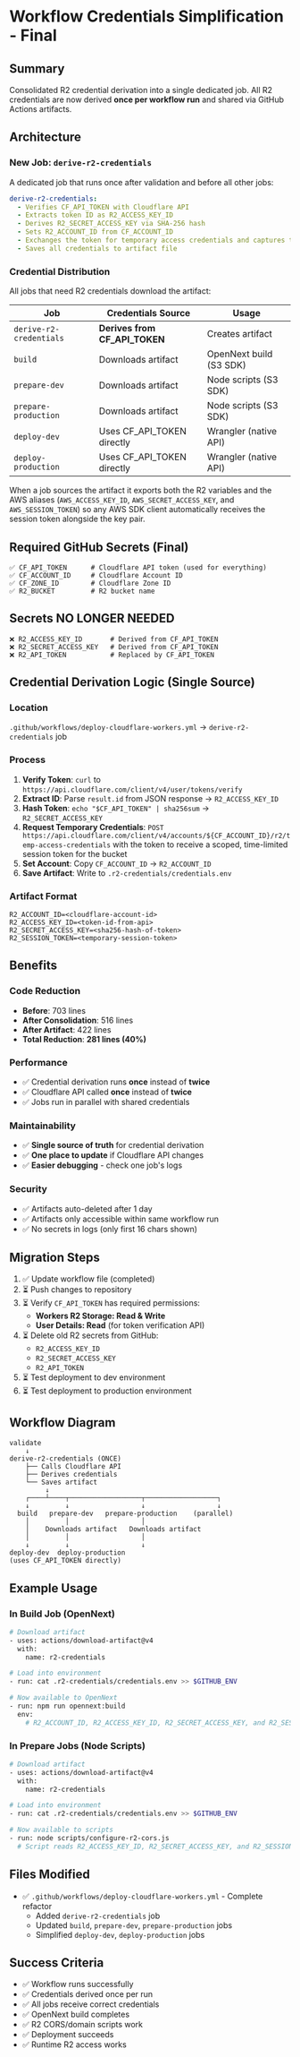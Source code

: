 # Workflow Credentials Simplification - Final

## Summary
Consolidated R2 credential derivation into a single dedicated job. All R2 credentials are now derived **once per workflow run** and shared via GitHub Actions artifacts.

## Architecture

### New Job: `derive-r2-credentials`
A dedicated job that runs once after validation and before all other jobs:

```yaml
derive-r2-credentials:
  - Verifies CF_API_TOKEN with Cloudflare API
  - Extracts token ID as R2_ACCESS_KEY_ID
  - Derives R2_SECRET_ACCESS_KEY via SHA-256 hash
  - Sets R2_ACCOUNT_ID from CF_ACCOUNT_ID
  - Exchanges the token for temporary access credentials and captures the session token
  - Saves all credentials to artifact file
```

### Credential Distribution
All jobs that need R2 credentials download the artifact:

| Job | Credentials Source | Usage |
|-----|-------------------|-------|
| `derive-r2-credentials` | **Derives from CF_API_TOKEN** | Creates artifact |
| `build` | Downloads artifact | OpenNext build (S3 SDK) |
| `prepare-dev` | Downloads artifact | Node scripts (S3 SDK) |
| `prepare-production` | Downloads artifact | Node scripts (S3 SDK) |
| `deploy-dev` | Uses CF_API_TOKEN directly | Wrangler (native API) |
| `deploy-production` | Uses CF_API_TOKEN directly | Wrangler (native API) |

When a job sources the artifact it exports both the R2 variables and the AWS aliases (`AWS_ACCESS_KEY_ID`, `AWS_SECRET_ACCESS_KEY`, and `AWS_SESSION_TOKEN`) so any AWS SDK client automatically receives the session token alongside the key pair.

## Required GitHub Secrets (Final)
```
✅ CF_API_TOKEN      # Cloudflare API token (used for everything)
✅ CF_ACCOUNT_ID     # Cloudflare Account ID  
✅ CF_ZONE_ID        # Cloudflare Zone ID
✅ R2_BUCKET         # R2 bucket name
```

## Secrets NO LONGER NEEDED
```
❌ R2_ACCESS_KEY_ID       # Derived from CF_API_TOKEN
❌ R2_SECRET_ACCESS_KEY   # Derived from CF_API_TOKEN  
❌ R2_API_TOKEN           # Replaced by CF_API_TOKEN
```

## Credential Derivation Logic (Single Source)

### Location
`.github/workflows/deploy-cloudflare-workers.yml` → `derive-r2-credentials` job

### Process
1. **Verify Token**: `curl` to `https://api.cloudflare.com/client/v4/user/tokens/verify`
2. **Extract ID**: Parse `result.id` from JSON response → `R2_ACCESS_KEY_ID`
3. **Hash Token**: `echo "$CF_API_TOKEN" | sha256sum` → `R2_SECRET_ACCESS_KEY`
4. **Request Temporary Credentials**: `POST https://api.cloudflare.com/client/v4/accounts/${CF_ACCOUNT_ID}/r2/temp-access-credentials` with the token to receive a scoped, time-limited session token for the bucket
5. **Set Account**: Copy `CF_ACCOUNT_ID` → `R2_ACCOUNT_ID`
6. **Save Artifact**: Write to `.r2-credentials/credentials.env`

### Artifact Format
```env
R2_ACCOUNT_ID=<cloudflare-account-id>
R2_ACCESS_KEY_ID=<token-id-from-api>
R2_SECRET_ACCESS_KEY=<sha256-hash-of-token>
R2_SESSION_TOKEN=<temporary-session-token>
```

## Benefits

### Code Reduction
- **Before**: 703 lines
- **After Consolidation**: 516 lines  
- **After Artifact**: 422 lines
- **Total Reduction**: **281 lines (40%)**

### Performance
- ✅ Credential derivation runs **once** instead of **twice**
- ✅ Cloudflare API called **once** instead of **twice**
- ✅ Jobs run in parallel with shared credentials

### Maintainability
- ✅ **Single source of truth** for credential derivation
- ✅ **One place to update** if Cloudflare API changes
- ✅ **Easier debugging** - check one job's logs

### Security
- ✅ Artifacts auto-deleted after 1 day
- ✅ Artifacts only accessible within same workflow run
- ✅ No secrets in logs (only first 16 chars shown)

## Migration Steps

1. ✅ Update workflow file (completed)
2. ⏳ Push changes to repository
3. ⏳ Verify `CF_API_TOKEN` has required permissions:
   - **Workers R2 Storage: Read & Write**
   - **User Details: Read** (for token verification API)
4. ⏳ Delete old R2 secrets from GitHub:
   - `R2_ACCESS_KEY_ID`
   - `R2_SECRET_ACCESS_KEY`
   - `R2_API_TOKEN`
5. ⏳ Test deployment to dev environment
6. ⏳ Test deployment to production environment

## Workflow Diagram

```
validate
    ↓
derive-r2-credentials (ONCE)
    ├── Calls Cloudflare API
    ├── Derives credentials
    └── Saves artifact
         ↓
    ┌────┴────┬──────────────────┬──────────────────┐
    ↓         ↓                  ↓                  ↓
  build   prepare-dev   prepare-production    (parallel)
    │         │                  │
    │    Downloads artifact   Downloads artifact
    │         │                  │
    ↓         ↓                  ↓
deploy-dev  deploy-production
(uses CF_API_TOKEN directly)
```

## Example Usage

### In Build Job (OpenNext)
```bash
# Download artifact
- uses: actions/download-artifact@v4
  with:
    name: r2-credentials

# Load into environment
- run: cat .r2-credentials/credentials.env >> $GITHUB_ENV

# Now available to OpenNext
- run: npm run opennext:build
  env:
    # R2_ACCOUNT_ID, R2_ACCESS_KEY_ID, R2_SECRET_ACCESS_KEY, and R2_SESSION_TOKEN all set
```

### In Prepare Jobs (Node Scripts)
```bash
# Download artifact
- uses: actions/download-artifact@v4
  with:
    name: r2-credentials

# Load into environment
- run: cat .r2-credentials/credentials.env >> $GITHUB_ENV

# Now available to scripts
- run: node scripts/configure-r2-cors.js
  # Script reads R2_ACCESS_KEY_ID, R2_SECRET_ACCESS_KEY, and R2_SESSION_TOKEN from env
```

## Files Modified
- ✅ `.github/workflows/deploy-cloudflare-workers.yml` - Complete refactor
  - Added `derive-r2-credentials` job
  - Updated `build`, `prepare-dev`, `prepare-production` jobs
  - Simplified `deploy-dev`, `deploy-production` jobs

## Success Criteria
- ✅ Workflow runs successfully
- ✅ Credentials derived once per run
- ✅ All jobs receive correct credentials
- ✅ OpenNext build completes
- ✅ R2 CORS/domain scripts work
- ✅ Deployment succeeds
- ✅ Runtime R2 access works
